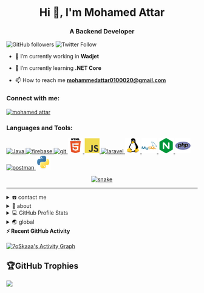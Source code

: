 <h1 align="center">Hi 👋, I'm Mohamed Attar</h1>
<h3 align="center">A Backend Developer</h3>

![GitHub followers](https://img.shields.io/github/followers/MohammedElattar?style=social)
![Twitter Follow](https://img.shields.io/twitter/follow/MohammedElattar?style=social)

- 🔭 I’m currently working in **Wadjet**

- 🌱 I’m currently learning **.NET Core**

- 📫 How to reach me **mohammedattar0100020@gmail.com**

<h3 align="left">Connect with me:</h3>
<p align="left">
<a href="https://www.linkedin.com/in/mohamed-attar-backend" target="blank"><img align="center" src="https://raw.githubusercontent.com/rahuldkjain/github-profile-readme-generator/master/src/images/icons/Social/linked-in-alt.svg" alt="mohamed attar" height="30" width="40" /></a>
</p>

<h3 align="left">Languages and Tools:</h3>
<p align="left"> 
  <a href="https://www.java.com" target="_blank" rel="noreferrer"> 
      <img src="https://cdn.jsdelivr.net/gh/devicons/devicon@latest/icons/java/java-original-wordmark.svg" alt="Java" width="50" height="50" />
  </a> 
  <a href="https://firebase.google.com/" target="_blank" rel="noreferrer"> <img src="https://www.vectorlogo.zone/logos/firebase/firebase-icon.svg" alt="firebase" width="40" height="40"/> 
  </a> 
  <a href="https://git-scm.com/" target="_blank" rel="noreferrer"> 
    <img src="https://www.vectorlogo.zone/logos/git-scm/git-scm-icon.svg" alt="git" width="40" height="40"/> 
  </a> 
  <a href="https://www.w3.org/html/" target="_blank" rel="noreferrer"> 
    <img src="https://raw.githubusercontent.com/devicons/devicon/master/icons/html5/html5-original-wordmark.svg" alt="html5" width="40" height="40"/> 
  </a> 
  <a href="https://developer.mozilla.org/en-US/docs/Web/JavaScript" target="_blank" rel="noreferrer"> 
    <img src="https://raw.githubusercontent.com/devicons/devicon/master/icons/javascript/javascript-original.svg" alt="javascript" width="40" height="40"/> 
  </a> 
  <a href="https://laravel.com/" target="_blank" rel="noreferrer"> 
    <img src="https://cdn.worldvectorlogo.com/logos/laravel-2.svg" alt="laravel" width="40" height="40"/> 
  </a> 
  <a href="https://www.linux.org/" target="_blank" rel="noreferrer"> 
    <img src="https://raw.githubusercontent.com/devicons/devicon/master/icons/linux/linux-original.svg" alt="linux" width="40" height="40"/> 
  </a> 
  <a href="https://www.mysql.com/" target="_blank" rel="noreferrer"> 
    <img src="https://raw.githubusercontent.com/devicons/devicon/master/icons/mysql/mysql-original-wordmark.svg" alt="mysql" width="40" height="40"/> 
  </a> 
  <a href="https://www.nginx.com" target="_blank" rel="noreferrer"> 
    <img src="https://raw.githubusercontent.com/devicons/devicon/master/icons/nginx/nginx-original.svg" alt="nginx" width="40" height="40"/> 
  </a> 
  <a href="https://www.php.net" target="_blank" rel="noreferrer"> 
    <img src="https://raw.githubusercontent.com/devicons/devicon/master/icons/php/php-original.svg" alt="php" width="40" height="40"/> 
  </a> 
  <a href="https://postman.com" target="_blank" rel="noreferrer"> 
    <img src="https://www.vectorlogo.zone/logos/getpostman/getpostman-icon.svg" alt="postman" width="40" height="40"/> 
  </a> 
  <a href="https://www.python.org" target="_blank" rel="noreferrer"> 
    <img src="https://raw.githubusercontent.com/devicons/devicon/master/icons/python/python-original.svg" alt="python" width="40" height="40"/> 
  </a> 
</p>

<div align="center">
  <a href="">
  <img  src="https://github.com/ahmedeid46/ahmedeid46/blob/main/resources/img/grid-snake.svg"
       alt="snake" /></a>
</div>

-----
<details>
  <summary>☎️ contact me</summary>
<div>
  <samp>
    <h2 align="center">you can reach me by:</h2>
    <p align="center">
      <br/>
      <a href="hhttps://www.linkedin.com/in/mohamed-attar-backend" target="blank"><img align="center"
         src="https://img.shields.io/badge/linkedin-%231DA1F2.svg?style=for-the-badge&logo=linkedin&logoColor=white"
         alt="mohamed-attar-backend" height="30"/></a>
      <a href="https://www.facebook.com/Mohamed.Ahmed.Attar" target="blank"><img align="center"
         src="https://img.shields.io/badge/facebook-4267B2.svg?style=for-the-badge&logo=facebook&logoColor=white"
         alt="mohamed-attar-backend" height="30"/></a>
      <a href="mailto:mohammedattar0100020@gmail.com" target="blank"><img align="center"
         src="https://img.shields.io/badge/gmail-EA4335.svg?style=for-the-badge&logo=gmail&logoColor=white"
         alt="azzar" height="30"/></a>
    </p>
  <p align="center">
      <a href="https://wa.me/+201006131248" target="blank"><img align="center"
         src="https://img.shields.io/badge/whatsapp-4B7F1.svg?style=for-the-badge&logo=whatsapp&logoColor=white"
         alt="mohamedattar" height="30"/></a>
      <br>
    </p>
  </samp>
</div>
</details>

<details>
  <summary>🧮 about</summary>
<div>
<samp>
<h2 align="center">About this Account</h2>
 <p align="center">
  <a href="github.com/MohammedElattar" target="blank"><img align="center" 
     src="https://komarev.com/ghpvc/?username=MohammedElattar&style=for-the-badge&label=PROFILE+VIEWS" height="25"
     alt="views count" /></a>
  <p align="center">
  <a href="https://www.codefactor.io/repository/github/MohammedElattar/egyptian-einvoicing-ereceipt"><img align="center"
     src="[https://www.codefactor.io/repository/github/1999azzar/1999azzar/badge/main](https://www.codefactor.io/repository/github/MohammedElattar/egyptian-einvoicing-ereceipt/badge)" height="25"
     alt="CodeFactor" /></a>
  
  </p>
 
  <a href="github.com/MohammedElattar"><img align="center"
     src="https://forthebadge.com/images/badges/works-on-my-machine.svg" height="25"
     alt="work on my machine" /></a>
 </p>
 </samp>
</div>
</details>
  
<details> 
  <summary>💻 GitHub Profile Stats</summary>
  <div>
  <samp>
    <h2 align="center"> Github stats </h2>
      <br/>
    <details open>
  <summary><h3>Languages</h3></summary>
            <p align="center">
        <a href="https://github.com/MohammedElattar/">
          <img src="https://github-readme-stats.vercel.app/api/top-langs/?username=MohammedElattar&langs_count=6&theme=gruvbox&layout=compact&hide_border=true"
          alt="MohammedElattar :: overall Top Langs " /></a>
      </p>
        <p align="center">
          <a href="https://github.com/MohammedElattar/">
          <img width="45%" src="https://github-profile-summary-cards.vercel.app/api/cards/repos-per-language?username=MohammedElattar&theme=gruvbox&layout=compact&hide_border=true"
          alt="MohammedElattar :: Top Langs by repo" />
          <img width="45%" src="https://github-profile-summary-cards.vercel.app/api/cards/most-commit-language?username=MohammedElattar&theme=gruvbox&layout=compact&hide_border=true"
          alt="MohammedElattar :: Top Langs by commit" />
          </a>
        </p>
</details>
    <details open>
  <summary><h3>stasistic</h3></summary>
        <p align="center">
          <a href="https://github.com/MohammedElattar/">
          <img width="49.5%" src="https://github-readme-stats.vercel.app/api?username=MohammedElattar&show_icons=true&theme=gruvbox&hide_border=true" />
          <img width="49.5%" src="https://github-readme-streak-stats.herokuapp.com/?user=MohammedElattar&theme=gruvbox&hide_border=true" />
          </a>
       </p>
     <br>
     </samp>
  </div>    
</details>
  
<details>
  <summary>🌏 global</summary>
  <br/>
  <details open>
  <summary>👷‍♂️ create your own custom badge</summary>
  <div>
  <samp>
    <h2 align="center">u can try using these website for creating your own custom badge</h2>
    <p align="center">
      <a href="https://forthebadge.com/generator/" target="blank">
        <img src="https://forthebadge.com/images/mark.svg" img align="center" height="50"
        alt="for the badge"/></a>        
      <a href="https://badgen.net/" target="blank">
        <img src="https://badgen.net/static/favicon.png" img align="center" height="50"
        alt="badgen"/></a>
      <a href="https://shields.io/" target="blank">
        <img src="https://raw.githubusercontent.com/badges/shields/master/readme-logo.svg" img align="center" height="50"
        alt="shields.io"/></a>
    </p>
    </samp>
  </div>
</details> 
<br/>
</details> 

<summary><b>⚡ Recent GitHub Activity</b></summary>
  <br/>
   <a href="https://github.com/MohammedElattar"><img alt="7oSkaaa's Activity Graph" src="https://activity-graph.herokuapp.com/graph?username=MohammedElattar&custom_title=MohammedElattar's%20Contribution%20Graph&theme=react-dark" /></a>
  <br/>

## 🏆GitHub Trophies
![](https://github-profile-trophy.vercel.app/?username=MohammedElattar&theme=onedark&no-frame=true&no-bg=true&margin-w=4)

